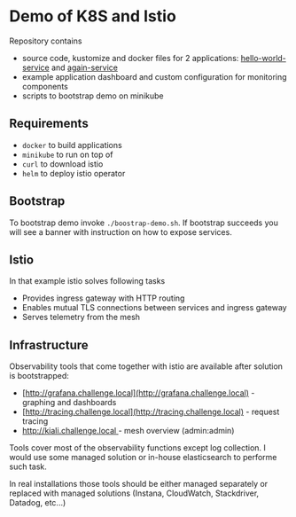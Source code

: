 # Demo of K8S and Istio

Repository contains
- source code, kustomize and docker files for 2 applications:
  [hello-world-service](./hello-world-service/) and [again-service](./again-service/)
- example application dashboard and custom configuration for monitoring
  components
- scripts to bootstrap demo on minikube

## Requirements

- `docker` to build applications
- `minikube` to run on top of
- `curl` to download istio
- `helm` to deploy istio operator

## Bootstrap

To bootstrap demo invoke `./boostrap-demo.sh`.
If bootstrap succeeds you will see a banner with instruction on how to expose services.

## Istio

In that example istio solves following tasks
- Provides ingress gateway with HTTP routing
- Enables mutual TLS connections between services and ingress gateway
- Serves telemetry from the mesh

## Infrastructure

Observability tools that come together with istio are available after
solution is bootstrapped:
- [http://grafana.challenge.local](http://grafana.challenge.local) - graphing and dashboards
- [http://tracing.challenge.local](http://tracing.challenge.local) - request tracing
- [http://kiali.challenge.local ](http://kiali.challenge.local)  - mesh overview (admin:admin)

Tools cover most of the observability functions except log collection. I
would use some managed solution or in-house elasticsearch to performe
such task.

In real installations those tools should be either managed separately or
replaced with managed solutions (Instana, CloudWatch, Stackdriver,
Datadog, etc...)
